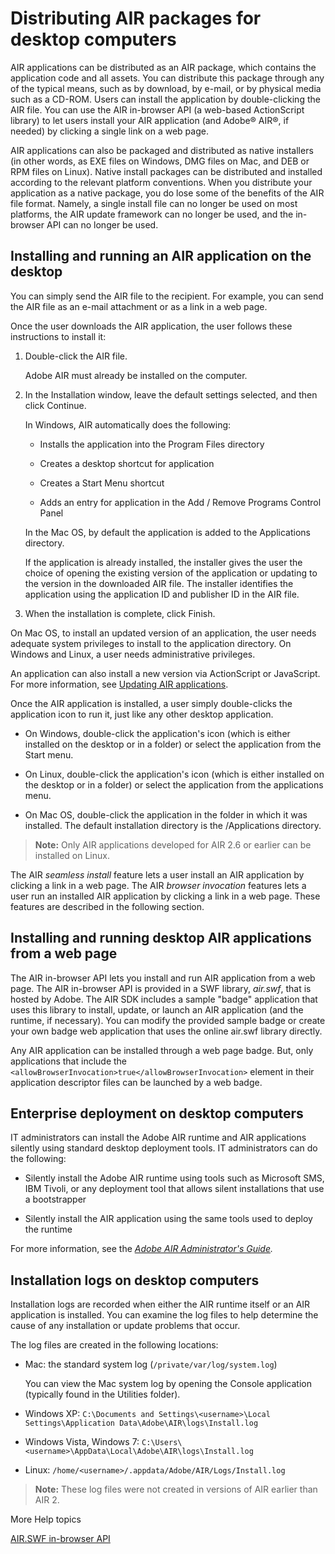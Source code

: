 # Distributing AIR packages for desktop computers

AIR applications can be distributed as an AIR package, which contains the
application code and all assets. You can distribute this package through any of
the typical means, such as by download, by e-mail, or by physical media such as
a CD-ROM. Users can install the application by double-clicking the AIR file. You
can use the AIR in-browser API (a web-based ActionScript library) to let users
install your AIR application (and Adobe® AIR®, if needed) by clicking a single
link on a web page.

AIR applications can also be packaged and distributed as native installers (in
other words, as EXE files on Windows, DMG files on Mac, and DEB or RPM files on
Linux). Native install packages can be distributed and installed according to
the relevant platform conventions. When you distribute your application as a
native package, you do lose some of the benefits of the AIR file format. Namely,
a single install file can no longer be used on most platforms, the AIR update
framework can no longer be used, and the in-browser API can no longer be used.

## Installing and running an AIR application on the desktop

You can simply send the AIR file to the recipient. For example, you can send the
AIR file as an e-mail attachment or as a link in a web page.

Once the user downloads the AIR application, the user follows these instructions
to install it:

1.  Double-click the AIR file.

    Adobe AIR must already be installed on the computer.

2.  In the Installation window, leave the default settings selected, and then
    click Continue.

    In Windows, AIR automatically does the following:

    - Installs the application into the Program Files directory

    - Creates a desktop shortcut for application

    - Creates a Start Menu shortcut

    - Adds an entry for application in the Add / Remove Programs Control Panel

    In the Mac OS, by default the application is added to the Applications
    directory.

    If the application is already installed, the installer gives the user the
    choice of opening the existing version of the application or updating to the
    version in the downloaded AIR file. The installer identifies the application
    using the application ID and publisher ID in the AIR file.

3.  When the installation is complete, click Finish.

On Mac OS, to install an updated version of an application, the user needs
adequate system privileges to install to the application directory. On Windows
and Linux, a user needs administrative privileges.

An application can also install a new version via ActionScript or JavaScript.
For more information, see
[Updating AIR applications](WS5b3ccc516d4fbf351e63e3d118666ade46-7ff2.html).

Once the AIR application is installed, a user simply double-clicks the
application icon to run it, just like any other desktop application.

- On Windows, double-click the application's icon (which is either installed on
  the desktop or in a folder) or select the application from the Start menu.

- On Linux, double-click the application's icon (which is either installed on
  the desktop or in a folder) or select the application from the applications
  menu.

- On Mac OS, double-click the application in the folder in which it was
  installed. The default installation directory is the /Applications directory.

> **Note:** Only AIR applications developed for AIR 2.6 or earlier can be
> installed on Linux.

The AIR _seamless install_ feature lets a user install an AIR application by
clicking a link in a web page. The AIR _browser invocation_ features lets a user
run an installed AIR application by clicking a link in a web page. These
features are described in the following section.

## Installing and running desktop AIR applications from a web page

The AIR in-browser API lets you install and run AIR application from a web page.
The AIR in-browser API is provided in a SWF library, _air.swf_, that is hosted
by Adobe. The AIR SDK includes a sample "badge" application that uses this
library to install, update, or launch an AIR application (and the runtime, if
necessary). You can modify the provided sample badge or create your own badge
web application that uses the online air.swf library directly.

Any AIR application can be installed through a web page badge. But, only
applications that include the
`<allowBrowserInvocation>true</allowBrowserInvocation>` element in their
application descriptor files can be launched by a web badge.

## Enterprise deployment on desktop computers

IT administrators can install the Adobe AIR runtime and AIR applications
silently using standard desktop deployment tools. IT administrators can do the
following:

- Silently install the Adobe AIR runtime using tools such as Microsoft SMS, IBM
  Tivoli, or any deployment tool that allows silent installations that use a
  bootstrapper

- Silently install the AIR application using the same tools used to deploy the
  runtime

For more information, see the
_[Adobe AIR Administrator's Guide](https://web.archive.org/web/20150311152212/http://help.adobe.com/en_US/air/admin/index.html)._

## Installation logs on desktop computers

Installation logs are recorded when either the AIR runtime itself or an AIR
application is installed. You can examine the log files to help determine the
cause of any installation or update problems that occur.

The log files are created in the following locations:

- Mac: the standard system log (`/private/var/log/system.log`)

  You can view the Mac system log by opening the Console application (typically
  found in the Utilities folder).

- Windows XP:
  `C:\Documents and Settings\<username>\Local Settings\Application Data\Adobe\AIR\logs\Install.log`

- Windows Vista, Windows 7:
  `C:\Users\<username>\AppData\Local\Adobe\AIR\logs\Install.log`

- Linux: `/home/<username>/.appdata/Adobe/AIR/Logs/Install.log`

> **Note:** These log files were not created in versions of AIR earlier than
> AIR 2.

More Help topics

[AIR.SWF in-browser API](WSfffb011ac560372f-1c6efe05128cca667e7-8000.html)
